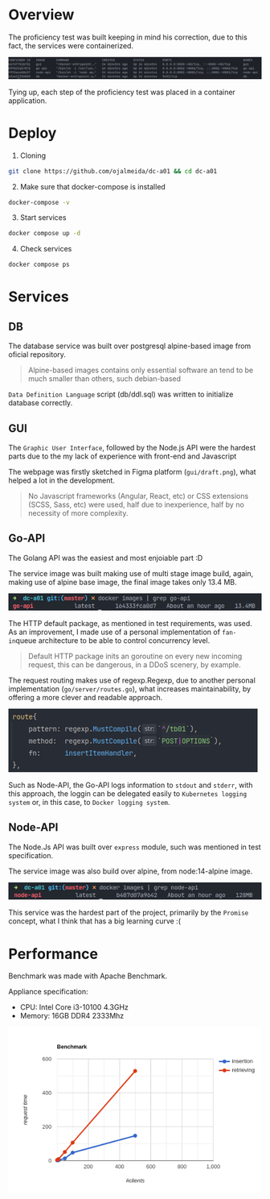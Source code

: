 # Overview

The proficiency test  was built keeping in mind his correction, due to this fact, the services were containerized.

![containers](containers.png)

Tying up, each step of the proficiency test was placed in a container application.


# Deploy

1. Cloning

```bash
git clone https://github.com/ojalmeida/dc-a01 && cd dc-a01
```

2. Make sure that docker-compose is installed

```bash
docker-compose -v
```

3. Start services

```bash
docker compose up -d
```
4. Check services

```bash
docker compose ps
```

# Services

## DB

The database service was built over postgresql alpine-based image from oficial repository.

>Alpine-based images contains only essential software an tend to be much smaller than others, such debian-based

`Data Definition Language` script (db/ddl.sql) was written to initialize database correctly.

## GUI

The `Graphic User Interface`, followed by the Node.js API were the hardest parts due to the my lack of experience with front-end and Javascript

The webpage was firstly sketched in Figma platform (`gui/draft.png`), what helped a lot in the development.

> No Javascript frameworks (Angular, React, etc) or CSS extensions (SCSS, Sass, etc) were used, half due to inexperience, half by no necessity of more complexity.

## Go-API

The Golang API was the easiest and most enjoiable part :D 

The service image was built making use of multi stage image build, again, making use of alpine base image, the final image takes only 13.4 MB.

![go-api docker image](go-api-image.png)

The HTTP default package, as mentioned in test requirements, was used. As an improvement, I made use of a personal implementation of `fan-in`queue architecture to be able to control concurrency level.

> Default HTTP package inits an goroutine on every new incoming request, this can be dangerous, in a DDoS scenery, by example.

The request routing makes use of regexp.Regexp, due to another personal implementation (`go/server/routes.go`), what increases maintainability, by offering a more clever and readable approach.

![route implementation](route-implementation-golang.png)


Such as Node-API, the Go-API logs information to `stdout` and `stderr`, with this approach, the loggin can be delegated easily to `Kubernetes logging system` or, in this case, to `Docker logging system`.

## Node-API

The Node.Js API was built over `express` module, such was mentioned in test specification.

The service image was also build over alpine, from node:14-alpine image.

![node-api docker image](node-api-image.png)

This service was the hardest part of the project, primarily by the `Promise` concept, what I think that has a big learning curve :(

# Performance

Benchmark was made with Apache Benchmark.

Appliance specification:

- CPU: Intel Core i3-10100 4.3GHz
- Memory: 16GB DDR4 2333Mhz

![benchmark](bench.png)

